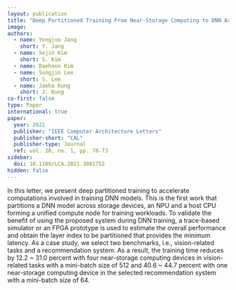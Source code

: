 ```yaml
---
layout: publication
title: "Deep Partitioned Training From Near-Storage Computing to DNN Accelerators"
image:
authors:
  - name: Yongjoo Jang
    short: Y. Jang
  - name: Sejin Kim
    short: S. Kim
  - name: Daehoon Kim
  - name: Sungjin Lee
    short: S. Lee
  - name: Jaeha Kung
    short: J. Kung
co-first: false
type: Paper
international: true
paper:
  year: 2021
  publisher: "IEEE Computer Architecture Letters"
  publisher-short: "CAL"
  publisher-type: Journal
  ref: vol. 20, no. 1, pp. 70-73
sidebar:
  doi: 10.1109/LCA.2021.3081752
hidden: false
---
```


In this letter, we present deep partitioned training to accelerate computations involved in training DNN models. This is the first work that partitions a DNN model across storage devices, an NPU and a host CPU forming a unified compute node for training workloads. To validate the benefit of using the proposed system during DNN training, a trace-based simulator or an FPGA prototype is used to estimate the overall performance and obtain the layer index to be partitioned that provides the minimum latency. As a case study, we select two benchmarks, i.e., vision-related tasks and a recommendation system. As a result, the training time reduces by 12.2 ~ 31.0 percent with four near-storage computing devices in vision-related tasks with a mini-batch size of 512 and 40.6 ~ 44.7 percent with one near-storage computing device in the selected recommendation system with a mini-batch size of 64.